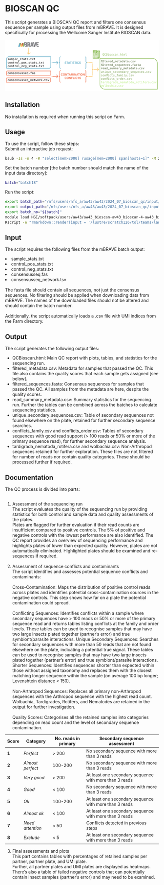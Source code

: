# BIOSCAN QC
This script generates a BIOSCAN QC report and filters one consensus sequence per sample using output files from mBRAVE. It is designed specifically for processing the Wellcome Sanger Institute BIOSCAN data. <br> <br> 
![QC Report](./2024Sep_QC.png)
## Installation
No installation is required when running this script on Farm.
## Usage
To use the script, follow these steps:<br>Submit an interactive job request:<br>
```bash
bsub -Is -n 4 -R "select[mem>2000] rusage[mem=2000] span[hosts=1]" -M 2000 -G team222 bash
```
Set the batch number [the batch number should match the name of the input data directory]:<br>
```bash
batch="batch18"
```
Run the script:<br>
```bash
export batch_path="/nfs/users/nfs_a/aw43/aw43/2024_07_bioscan_qc/input/mbrave_batch_data/${batch}/"
export output_path="/nfs/users/nfs_a/aw43/aw43/2024_07_bioscan_qc/input/output/qc_reports/${batch}/"
export batch_no="${batch}"
module load HGI/softpack/users/aw43/aw43_bioscan-aw43_bioscan-4-aw43_bioscan-4/1
Rscript -e "rmarkdown::render(input = '/lustre/scratch126/tol/teams/lawniczak/users/aw43/2024_07_bioscan_qc/code/QCBioscan.Rmd', output_format = 'html_document', output_dir = Sys.getenv('output_path'))"
```
## Input
The script requires the following files from the mBRAVE batch output:
<li>sample_stats.txt 
</li>
<li>control_pos_stats.txt
</li>
<li>control_neg_stats.txt
</li>
<li>consensusseq.fas
</li>
<li>consensusseq_network.tsv
</li>
<br>
The fasta file should contain all sequences, not just the consensus sequences. No filtering should be applied when downloading data from mBRAVE. The names of the downloaded files should not be altered and should contain the batch number. <br><br>
Additionally, the script automatically loads a .csv file with UMI indices from the Farm directory. <br>

## Output
The script generates the following output files:
- QCBioscan.html: Main QC report with plots, tables, and statistics for the sequencing run.
- filtered_metadata.csv: Metadata for samples that passed the QC. This file also contains the quality scores that each sample gets assigned [see below].
- filtered_sequences.fasta: Consensus sequences for samples that passed the QC. All samples from the metadata are here, despite the quality scores. 
- read_summary_metadata.csv: Summary statistics for the sequencing run. Further the tables can be combined across the batches to calculate sequencing statistics. 
- unique_secondary_sequences.csv: Table of secondary sequences not found elsewhere on the plate, retained for further secondary sequence searches.
- conflicts_family.csv and conflicts_order.csv: Tables of secondary sequences with good read support (> 100 reads or 50% or more of the primary sequence read), for further secondary sequence analysis.
- tardigrada_nematoda_rotifera.csv and wolbachia.csv: Non-Arthropod sequences retained for further exploration. These files are not filtered for number of reads nor contain quality categories. These should be processed further if required.

## Documentation
The QC process is divided into parts:<br><br>
1. Assessment of the sequencing run<br>
The script evaluates the quality of the sequencing run by providing statistics for both control and sample data and quality assessments of the plates.<br>
Plates are flagged for further evaluation if their read counts are insufficient compared to positive controls. The 5% of positive and negative controls with the lowest performance are also identified. The QC report provides an overview of sequencing performance and highlights plates of lower than expected quality. However, plates are not automatically eliminated. Highlighted plates should be examined and re-sequences if required. <br><br>
2. Assessment of sequence conflicts and contaminants<br>
The script identifies and assesses potential sequence conflicts and contaminants:<br><br>
Cross-Contamination: Maps the distribution of positive control reads across plates and identifies potential cross-contamination sources in the negative controls. This step shows how far on a plate the potential contamination could spread. <br><br>
Conflicting Sequences: Identifies conflicts within a sample where secondary sequences have > 100 reads or 50% or more of the primary sequence read and returns tables listing conflicts at the family and order levels. These tables can be used to recognise samples that may have two large insects plated together (partner’s error) and true symbiont/parasite interactions.
Unique Secondary Sequences: Searches for secondary sequences with more than 50 reads that are not found elsewhere on the plate, indicating a potential true signal. These tables can be used to recognise samples that may have two large insects plated together (partner’s error) and true symbiont/parasite interactions.
Shorter Sequences: Identifies sequences shorter than expected within those without assigned taxonomy and replaces them with the closest matching longer sequence within the sample (on average 100 bp longer; Levenshtein distance < 150). <br><br>
Non-Arthropod Sequences: Replaces all primary non-Arthropod sequences with the Arthropod sequence with the highest read count. Wolbachia, Tardigrades, Rotifers, and Nematodes are retained in the output for further investigation. <br><br>
Quality Scores: Categorises all the retained samples into categories depending on read count and the level of secondary sequence contamination. 

| Score | Category       | No. reads in primary | Secondary sequence assessment                                |
|-------|----------------|----------------------|--------------------------------------------------------------|
| <b>1</b>     | <i>Perfect</i>        | > 200                | No secondary sequence with more than 3 reads                 |
| <b>2</b>     | <i>Almost perfect</i> | 100-200              | No secondary sequence with more than 3 reads                 |
| <b>3</b>     | <i>Very good</i>      | > 200                | At least one secondary sequence with more than 3 reads       |
| <b>4</b>     | <i>Good</i>           | < 100                | No secondary sequence with more than 3 reads                 |
| <b>5</b>     | <i>Ok</i>             | 100-200              | At least one secondary sequence with more than 3 reads       |
| <b>6</b>     | <i>Almost ok</i>      | < 100                | At least one secondary sequence with more than 3 reads       |
| <b>7</b>     | <i>Need attention</i> | < 50                 | Conflicts detected in previous steps                         |
| <b>8</b>     | <i>Exclude</i>        | < 5                  | At least one secondary sequence with more than 3 reads       |

3. Final assessments and plots <br>
This part contains tables with percentages of retained samples per partner, partner plate, and UMI plate. <br>
Further, all partner plates and UMI plates are displayed as heatmaps. <br>
There’s also a table of failed negative controls that can potentially contain insect samples (partner’s error) and may need to be examined. 
